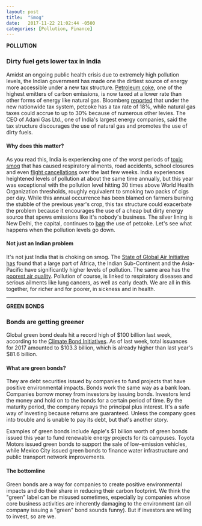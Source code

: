```yaml
---
layout: post
title:  "Smog"
date:   2017-11-22 21:02:44 -0500
categories: [Pollution, Finance]
---
```


**POLLUTION**

### Dirty fuel gets lower tax in India

Amidst an ongoing public health crisis due to extremely high pollution levels, the Indian government has made one the dirtiest source of energy more accessible under a new tax structure.  [Petroleum coke](https://www.epa.gov/sites/production/files/2015-07/documents/emission-factors_2014.pdf), one of the highest emitters of carbon emissions, is now taxed at a lower rate than other forms of energy like natural gas. Bloomberg [reported](https://www.bloomberg.com/news/articles/2017-11-22/smog-choked-india-is-giving-the-filthiest-fuel-a-tax-advantage) that under the new nationwide tax system, petcoke has a tax rate of 18%, while natural gas taxes could accrue to up to 30% because of numerous other levies. The CEO of Adani Gas Ltd., one of India's largest energy companies, said the tax structure discourages the use of natural gas and promotes the use of dirty fuels.

#### Why does this matter?

As you read this, India is experiencing one of the worst periods of [toxic smog](https://www.nytimes.com/2017/11/08/world/asia/india-air-pollution.html) that has caused respiratory ailments, road accidents, school closures and even [flight cancellations](https://thewire.in/195106/delhi-air-pollution-public-health-emergency-says-ima-kejriwal-suggests-shutting-schools-days/) over the last few weeks. India experiences heightened levels of pollution at about the same time annually, but this year was exceptional with the pollution level hitting 30 times above World Health Organization thresholds, roughly equivalent to smoking two packs of cigs per day. While this annual occurrence has been blamed on farmers burning the stubble of the previous year's crop, this tax structure could exacerbate the problem because it encourages the use of a cheap but dirty energy source that spews emissions like it's nobody's business. The silver lining is New Delhi, the capital, continues to [ban](https://economictimes.indiatimes.com/news/politics-and-nation/supreme-court-upholds-ban-on-petroleum-coke-in-new-delhi-area/articleshow/61751665.cms) the use of petcoke. Let's see what happens when the pollution levels go down.

#### Not just an Indian problem

It's not just India that is choking on smog. The [State of Global Air Initiative has](https://www.stateofglobalair.org/air) found that a large part of Africa, the Indian Sub-Continent and the Asia-Pacific have significantly higher levels of pollution. The same area has the [poorest air quality](https://www.stateofglobalair.org/air/current). Pollution of course, is linked to respiratory diseases and serious ailments like lung cancers, as well as early death. We are all in this together, for richer and for poorer, in sickness and in health.

* * *

**GREEN BONDS**

### Bonds are getting greener

Global green bond deals hit a record high of $100 billion last week, according to the [Climate Bond Initiatives](https://www.climatebonds.net/). As of last week, total issuances for 2017 amounted to $103.3 billion, which is already higher than last year's $81.6 billion.

#### What are green bonds?

They are debt securities issued by companies to fund projects that have positive environmental impacts. Bonds work the same way as a bank loan. Companies borrow money from investors by issuing bonds. Investors lend the money and hold on to the bonds for a certain period of time. By the maturity period, the company repays the principal plus interest. It's a safe way of investing because returns are guaranteed. Unless the company goes into trouble and is unable to pay its debt, but that's another story.

Examples of green bonds include Apple's $1 billion worth of green bonds issued this year to fund renewable energy projects for its campuses. Toyota Motors issued green bonds to support the sale of low-emission vehicles, while Mexico City issued green bonds to finance water infrastructure and public transport network improvements.

#### The bottomline

Green bonds are a way for companies to create positive environmental impacts and do their share in reducing their carbon footprint. We think the "green" label can be misused sometimes, especially by companies whose core business activities are inherently damaging to the environment (an oil company issuing a "green" bond sounds funny). But if investors are willing to invest, so are we.
